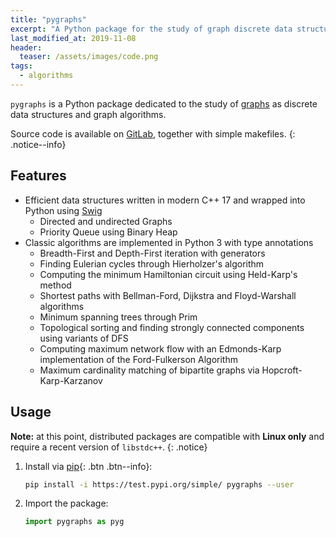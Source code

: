 ```yaml
---
title: "pygraphs"
excerpt: "A Python package for the study of graph discrete data structures and algorithms"
last_modified_at: 2019-11-08
header:
  teaser: /assets/images/code.png
tags:
  - algorithms
---
```


`pygraphs` is a Python package dedicated to the study of [graphs](https://en.wikipedia.org/wiki/Graph_(discrete_mathematics)) as discrete data structures and graph algorithms.

Source code is available on [GitLab](https://gitlab.com/baioc/pygraphs), together with simple makefiles.
{: .notice--info}


Features
----

- Efficient data structures written in modern C++ 17 and wrapped into Python using [Swig](http://www.swig.org/)
  - Directed and undirected Graphs
  - Priority Queue using Binary Heap
- Classic algorithms are implemented in Python 3 with type annotations
  - Breadth-First and Depth-First iteration with generators
  - Finding Eulerian cycles through Hierholzer's algorithm
  - Computing the minimum Hamiltonian circuit using Held-Karp's method
  - Shortest paths with Bellman-Ford, Dijkstra and Floyd-Warshall algorithms
  - Minimum spanning trees through Prim
  - Topological sorting and finding strongly connected components using variants of DFS
  - Computing maximum network flow with an Edmonds-Karp implementation of the Ford-Fulkerson Algorithm
  - Maximum cardinality matching of bipartite graphs via Hopcroft-Karp-Karzanov


Usage
----

**Note:** at this point, distributed packages are compatible with **Linux only** and require a recent version of `libstdc++`.
{: .notice}

1. Install via [pip](https://test.pypi.org/project/pygraphs/){: .btn .btn--info}:

    ```bash
    pip install -i https://test.pypi.org/simple/ pygraphs --user
    ```

2. Import the package:

    ```python
    import pygraphs as pyg
    ```
